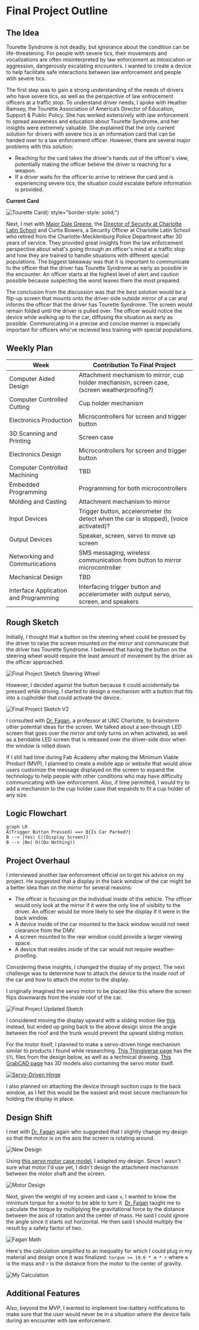 # Final Project Outline

## The Idea

Tourette Syndrome is not deadly, but ignorance about the condition can be life-threatening. For people with severe tics, their movements and vocalizations are often misinterpreted by law enforcement as intoxication or aggression, dangerously escalating encounters. I wanted to create a device to help facilitate safe interactions between law enforcement and people wtih severe tics.

The first step was to gain a strong understanding of the needs of drivers who have severe tics, as well as the perspective of law enfrocement officers at a traffic stop. To understand driver needs, I spoke with Heather Ramsey, the Tourette Association of America’s Director of Education, Support & Public Policy. She has worked extensively with law enforcement to spread awareness and education about Tourette Syndrome, and her insights were extremely valuable. She explained that the only current solution for drivers with severe tics is an information card that can be handed over to a law enforcement officer. However, there are several major problems with this solution:

- Reaching for the card takes the driver's hands out of the officer's view, potentially making the officer believe the driver is reaching for a weapon.
- If a driver waits for the officer to arrive to retrieve the card and is experiencing severe tics, the situation could escalate before information is provided.

**Current Card**

![Tourette Card](../../assets/images/stem/disability-forewarning-system/tourette-card.jpg){: style="border-style: solid;"}

Next, I met with [Major Dale Greene](https://www.linkedin.com/in/dale-greene-6501266b), the [Director of Security at Charlotte Latin School](https://www.charlottelatin.org/programs/safety) and Curtis Bowers, a Security Officer at Charlotte Latin School who retired from the Charlotte-Mecklenburg Police Department after 30 years of service. They provided great insights from the law enforcement perspective about what's going through an officer's mind at a traffic stop and how they are trained to handle situations with different special populations. The biggest takeaway was that it is important to communicate to the officer that the driver has Tourette Syndrome as early as possible in the encounter. An officer starts at the highest level of alert and caution possible because suspecting the worst leaves them the most prepared.

The conclusion from the discussion was that the best solution would be a flip-up screen that mounts onto the driver-side outside mirror of a car and informs the officer that the driver has Tourette Syndrome. The screen would remain folded until the driver is pulled over. The officer would notice the device while walking up to the car, diffusing the situation as early as possible. Communicating in a precise and concise manner is especially important for officers who've recieved less training with special populations.

## Weekly Plan

|Week|Contribution To Final Project|
|---|---|
|Computer Aided Design|Attachment mechanism to mirror, cup holder mechanism, screen case, (screen weatherproofing?)|
|Computer Controlled Cutting|Cup holder mechanism|
|Electronics Production|Microcontrollers for screen and trigger button|
|3D Scanning and Printing|Screen case|
|Electronics Design|Microcontrollers for screen and trigger button|
|Computer Controlled Machining|TBD|
|Embedded Programming|Programming for both microcontrollers|
|Molding and Casting|Attachment mechanism to mirror|
|Input Devices|Trigger button, accelerometer (to detect when the car is stopped), (voice activated)?|
|Output Devices|Speaker, screen, servo to move up screen|
|Networking and Communications|SMS messaging, wireless communication from button to mirror microcontroller|
|Mechanical Design|TBD|
|Interface Application and Programming|Interfacing trigger button and accelerometer with output servo, screen, and speakers|

## Rough Sketch

Initially, I thought that a button on the steering wheel could be pressed by the driver to raise the screen mounted on the mirror and communicate that the driver has Tourette Syndrome. I believed that having the button on the steering wheel would require the least amount of movement by the driver as the officer approached.

![Final Project Sketch Steering Wheel](../../assets/images/stem/disability-forewarning-system/final-project-sketch.jpg)

However, I decided against the button because it could accidentally be pressed while driving. I started to design a mechanism with a button that fits into a cupholder that could activate the device.

![Final Project Sketch V2](../../assets/images/stem/disability-forewarning-system/final-project-sketch-v2.jpg)

I consulted with [Dr. Fagan](https://mees.charlotte.edu/directory/terence-j-fagan), a professor at UNC Charlotte, to brainstorm other potential ideas for the screen. We talked about a see-through LED screen that goes over the mirror and only turns on when activated, as well as a bendable LED screen that is released over the driver-side door when the window is rolled down.

If I still had time during Fab Academy after making the Minimum Viable Product (MVP), I planned to create a mobile app or website that would allow users customize the message displayed on the screen to expand the technology to help people with other conditions who may have difficulty communicating with law enforcement. Also, if time permitted, I would try to add a mechanism to the cup holder case that expands to fit a cup holder of any size. 

## Logic Flowchart

```mermaid
graph LR
A(Trigger Button Pressed) ==> B{Is Car Parked?}
B --> |Yes| C((Display Screen))
B --> |No| D((Do Nothing))
```

## Project Overhaul

I interviewed another law enforcement official on to get his advice on my project. He suggested that a display in the back window of the car might be a better idea than on the mirror for several reasons:

- The officer is focusing on the individual inside of the vehicle. The officer would only look at the mirror if it were the only line of visiblity to the driver. An officer would be more likely to see the display if it were in the back window.
- A device inside of the car mounted to the back window would not need clearance from the DMV.
- A screen mounted to the rear window could provide a larger viewing space.
- A device that resides inside of the car would not require weather-proofing.

Considering these insights, I changed the display of my project. The next challenge was to determine how to attach the device to the inside roof of the car and how to attach the motor to the display.

I originally imagined the servo motor to be placed like this where the screen flips downwards from the inside roof of the car.

![Final Project Updated Sketch](../../assets/images/stem/disability-forewarning-system/updated-final-project-sketch.jpg)

I considered moving the display upward with a sliding motion like [this](https://www.youtube.com/watch?v=aXFCkfvWTHs) instead, but ended up going back to the above design since the angle between the roof and the trunk would prevent the upward sliding motion.

For the motor itself, I planned to make a servo-driven hinge mechanism similar to products I found while researching. [This Thingiverse page](https://www.thingiverse.com/thing:1323380/files) has the `STL` files from the design below, as well as a technical drawing. [This GrabCAD page](https://grabcad.com/library/servo-based-hinge-1) has 3D models also containing the servo motor itself.

[![Servo-Driven Hinge](../../assets/images/stem/disability-forewarning-system/servo-driven-hinge-vid-thumbnail.jpg)](https://www.youtube.com/watch?v=e58yMo2MXdY)

I also planned on attaching the device through suction cups to the back window, as I felt this would be the easiest and most secure mechanism for holding the display in place.

## Design Shift

I met with [Dr. Fagan](https://mees.charlotte.edu/directory/terence-j-fagan) again who suggested that I slightly change my design so that the motor is on the axis the screen is rotating around.

![New Design](../../assets/images/stem/disability-forewarning-system/motor-image.jpg)

Using [this servo motor case model](https://cults3d.com/en/orders/53123748), I adapted my design. Since I wasn't sure what motor I'd use yet, I didn't design the attachment mechanism between the motor shaft and the screen.

![Motor Design](../../assets/images/stem/disability-forewarning-system/motor-design.jpg)

Next, given the weight of my screen and case `x`, I wanted to know the minimum torque for a motor to be able to turn it. [Dr. Fagan](https://mees.charlotte.edu/directory/terence-j-fagan) taught me to calculate the torque by multiplying the gravitational force by the distance between the axis of rotation and the center of mass. He said I could ignore the angle since it starts out horizontal. He then said I should multiply the result by a safety factor of two.

![Fagan Math](../../assets/images/stem/disability-forewarning-system/n-fagan-math.jpg)

Here's the calculation simplified to an inequality for which I could plug in my material and design once it was finalized: `torque >= 19.6 * m * r` where `m` is the mass and `r` is the distance from the motor to the center of gravity.

![My Calculation](../../assets/images/stem/disability-forewarning-system/o-t-calc.jpg)

## Additional Features

Also, beyond the MVP, I wanted to implement low-battery notifications to make sure that the user would never be in a situation where the device fails during an encounter with law enforcement.